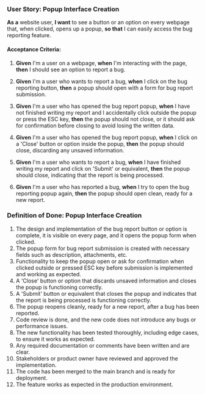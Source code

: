 ### User Story: Popup Interface Creation

**As a** website user,
**I want** to see a button or an option on every webpage that, when clicked, opens up a popup,
**so that** I can easily access the bug reporting feature.

#### Acceptance Criteria:

1. **Given** I'm a user on a webpage,
   **when** I'm interacting with the page,
   **then** I should see an option to report a bug.

2. **Given** I'm a user who wants to report a bug,
   **when** I click on the bug reporting button,
   **then** a popup should open with a form for bug report submission.

3. **Given** I'm a user who has opened the bug report popup,
   **when** I have not finished writing my report and I accidentally click outside the popup or press the ESC key,
   **then** the popup should not close, or it should ask for confirmation before closing to avoid losing the written data.

4. **Given** I'm a user who has opened the bug report popup,
   **when** I click on a 'Close' button or option inside the popup,
   **then** the popup should close, discarding any unsaved information.

5. **Given** I'm a user who wants to report a bug,
   **when** I have finished writing my report and click on 'Submit' or equivalent,
   **then** the popup should close, indicating that the report is being processed.

6. **Given** I'm a user who has reported a bug,
   **when** I try to open the bug reporting popup again,
   **then** the popup should open clean, ready for a new report.

### Definition of Done: Popup Interface Creation

1. The design and implementation of the bug report button or option is complete, it is visible on every page, and it opens the popup form when clicked.
2. The popup form for bug report submission is created with necessary fields such as description, attachments, etc.
3. Functionality to keep the popup open or ask for confirmation when clicked outside or pressed ESC key before submission is implemented and working as expected.
4. A 'Close' button or option that discards unsaved information and closes the popup is functioning correctly.
5. A 'Submit' button or equivalent that closes the popup and indicates that the report is being processed is functioning correctly.
6. The popup reopens cleanly, ready for a new report, after a bug has been reported.
7. Code review is done, and the new code does not introduce any bugs or performance issues.
8. The new functionality has been tested thoroughly, including edge cases, to ensure it works as expected.
9. Any required documentation or comments have been written and are clear.
10. Stakeholders or product owner have reviewed and approved the implementation.
11. The code has been merged to the main branch and is ready for deployment.
12. The feature works as expected in the production environment.